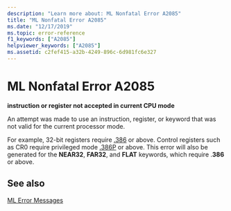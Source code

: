 ```yaml
---
description: "Learn more about: ML Nonfatal Error A2085"
title: "ML Nonfatal Error A2085"
ms.date: "12/17/2019"
ms.topic: error-reference
f1_keywords: ["A2085"]
helpviewer_keywords: ["A2085"]
ms.assetid: c2fef415-a32b-4249-896c-6d981fc6e327
---
```

# ML Nonfatal Error A2085

**instruction or register not accepted in current CPU mode**

An attempt was made to use an instruction, register, or keyword that was not valid for the current processor mode.

For example, 32-bit registers require [.386](dot-386.md) or above. Control registers such as CR0 require privileged mode [.386P](dot-386p.md) or above. This error will also be generated for the **NEAR32**, **FAR32**, and **FLAT** keywords, which require .**386** or above.

## See also

[ML Error Messages](ml-error-messages.md)
